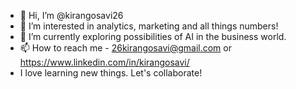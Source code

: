 - 👋 Hi, I’m @kirangosavi26
- 👀 I’m interested in analytics, marketing and all things numbers!
- 🌱 I’m currently exploring possibilities of AI in the business world.
- 📫 How to reach me - 26kirangosavi@gmail.com or https://www.linkedin.com/in/kirangosavi/
- I love learning new things. Let's collaborate!

<!---
kirangosavi26/kirangosavi26 is a ✨ special ✨ repository because its `README.md` (this file) appears on your GitHub profile.
You can click the Preview link to take a look at your changes.
--->
